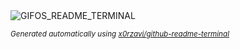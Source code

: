
<div align="justify">
<picture>
    <source media="(prefers-color-scheme: dark)" srcset="https://i.ibb.co/67QhF6jv/output-gif.gif">
    <source media="(prefers-color-scheme: light)" srcset="https://i.ibb.co/67QhF6jv/output-gif.gif">
    <img alt="GIFOS_README_TERMINAL" src="https://i.ibb.co/67QhF6jv/output-gif.gif">
</picture>

<sub><i>Generated automatically using [x0rzavi/github-readme-terminal](https://github.com/x0rzavi/github-readme-terminal)</i></sub>

</div>
    
